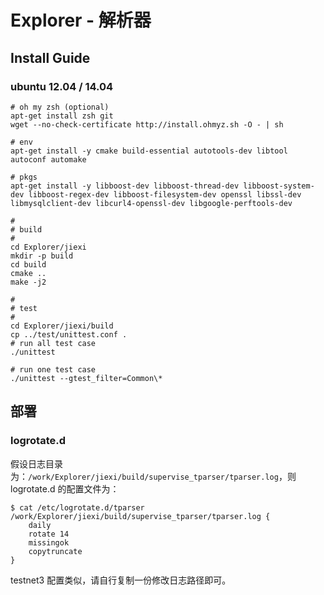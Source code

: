 # Explorer - 解析器

## Install Guide
### ubuntu 12.04 / 14.04

```
# oh my zsh (optional)
apt-get install zsh git
wget --no-check-certificate http://install.ohmyz.sh -O - | sh

# env
apt-get install -y cmake build-essential autotools-dev libtool autoconf automake

# pkgs
apt-get install -y libboost-dev libboost-thread-dev libboost-system-dev libboost-regex-dev libboost-filesystem-dev openssl libssl-dev libmysqlclient-dev libcurl4-openssl-dev libgoogle-perftools-dev

#
# build
#
cd Explorer/jiexi
mkdir -p build
cd build
cmake ..
make -j2

#
# test
#
cd Explorer/jiexi/build
cp ../test/unittest.conf .
# run all test case
./unittest

# run one test case
./unittest --gtest_filter=Common\*
```

## 部署
### logrotate.d

假设日志目录为：`/work/Explorer/jiexi/build/supervise_tparser/tparser.log`，则 logrotate.d 的配置文件为：

```
$ cat /etc/logrotate.d/tparser
/work/Explorer/jiexi/build/supervise_tparser/tparser.log {
    daily
    rotate 14
    missingok
    copytruncate
}
```

testnet3 配置类似，请自行复制一份修改日志路径即可。
